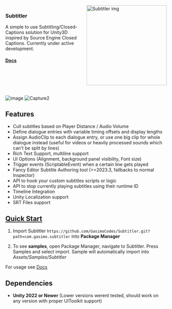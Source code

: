 <img align="right" src="https://github.com/user-attachments/assets/f5efff1d-d151-42dc-a78f-31ec8d7fbd06" alt="Subtitler img" height="250"/>


### Subtitler
 A simple to use Subtitling/Closed-Captions solution for Unity3D inspired by Source Engine Closed Captions. Currently under active development. 

#### [Docs](https://gasimo.dev/Subtitler/)

<br>
<br>
<br>
<br>


![image](https://github.com/user-attachments/assets/a93e090a-3c04-4c05-a334-c8f998d59b0d)
![Capture2](https://github.com/GasimoCodes/Subtitler/assets/22917863/d1607038-3afd-45d1-968a-6507ebf08b3d)



## Features

- Cull subtitles based on Player Distance / Audio Volume
- Define dialogue entries with variable timing offsets and display lengths
- Assign AudioClip to each dialogue entry, or use one big clip for whole dialogue instead (useful for videos or heavily processed sounds which can't be split by lines)
- Rich Text Support, multiline support
- UI Options (Alignment, background panel visibility, Font size)
- Trigger events (ScriptableEvent) when a certain line gets played
- Fancy Editor Subtitle Authoring tool (>=2023.3, fallbacks to normal Inspector)
- API to hook your custom subtitles scripts or logic
- API to stop currently playing subtitles using their runtime ID
- Timeline Integration
- Unity Localization support
- SRT Files support


## [Quick Start](https://gasimocodes.github.io/Subtitler/manual/gettingstarted.html?tabs=newer)

1. Import Subtitler `https://github.com/GasimoCodes/Subtitler.git?path=com.gasimo.subtitler` into **Package Manager** 
  
2. To see **samples**, open Package Manager, navigate to Subtitler. Press Samples and select import. Sample will automatically import into *Assets/Samples/Subtitler*

For usage see [Docs](https://gasimo.dev/Subtitler/manual/gettingstarted.html?tabs=newer)


## Dependencies
- **Unity 2022 or Newer** (Lower versions werent tested, should work on any version with proper UIToolkit support)
